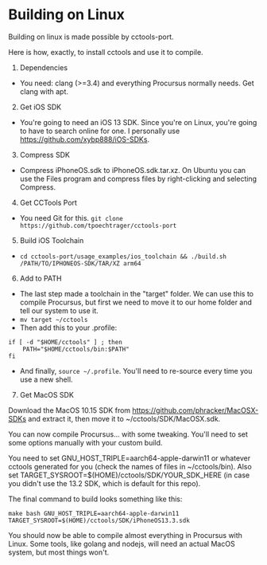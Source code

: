 # Building on Linux
Building on linux is made possible by cctools-port.

Here is how, exactly, to install cctools and use it to compile.

1. Dependencies
- You need: clang (>=3.4) and everything Procursus normally needs. Get clang with apt.

2. Get iOS SDK
- You're going to need an iOS 13 SDK. Since you're on Linux, you're going to have to search online for one. I personally use https://github.com/xybp888/iOS-SDKs.

3. Compress SDK
- Compress iPhoneOS.sdk to iPhoneOS.sdk.tar.xz. On Ubuntu you can use the Files program and compress files by right-clicking and selecting Compress. 

4. Get CCTools Port
- You need Git for this. ```git clone https://github.com/tpoechtrager/cctools-port```

5. Build iOS Toolchain
- ```cd cctools-port/usage_examples/ios_toolchain && ./build.sh /PATH/TO/IPHONEOS-SDK/TAR/XZ arm64```

6. Add to PATH
- The last step made a toolchain in the "target" folder. We can use this to compile Procursus, but first we need to move it to our home folder and tell our system to use it.
- ```mv target ~/cctools```
- Then add this to your .profile:

```
if [ -d "$HOME/cctools" ] ; then
    PATH="$HOME/cctools/bin:$PATH"
fi
```
- And finally, ```source ~/.profile```. You'll need to re-source every time you use a new shell.

7. Get MacOS SDK

Download the MacOS 10.15 SDK from https://github.com/phracker/MacOSX-SDKs and extract it, then move it to ~/cctools/SDK/MacOSX.sdk.

You can now compile Procursus... with some tweaking. You'll need to set some options manually with your custom build.

You need to set GNU_HOST_TRIPLE=aarch64-apple-darwin11 or whatever cctools generated for you (check the names of files in ~/cctools/bin).
Also set TARGET_SYSROOT=$(HOME)/cctools/SDK/YOUR_SDK_HERE (in case you didn't use the 13.2 SDK, which is default for this repo).

The final command to build looks something like this: 

```make bash GNU_HOST_TRIPLE=aarch64-apple-darwin11 TARGET_SYSROOT=$(HOME)/cctools/SDK/iPhoneOS13.3.sdk```

You should now be able to compile almost everything in Procursus with Linux. Some tools, like golang and nodejs, will need an actual MacOS system, but most things won't.
